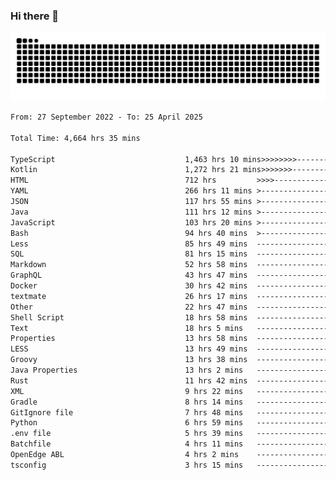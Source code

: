 ### Hi there 👋

<picture>
  <source media="(prefers-color-scheme: dark)" srcset="https://raw.githubusercontent.com/heyline/heyline/output/github-contribution-grid-snake-dark.svg">
  <source media="(prefers-color-scheme: light)" srcset="https://raw.githubusercontent.com/heyline/heyline/output/github-contribution-grid-snake.svg">
  <img alt="github contribution grid snake animation" src="https://raw.githubusercontent.com/heyline/heyline/output/github-contribution-grid-snake.svg">
</picture>

<!--START_SECTION:waka-->

```txt
From: 27 September 2022 - To: 25 April 2025

Total Time: 4,664 hrs 35 mins

TypeScript                             1,463 hrs 10 mins>>>>>>>>-----------------   31.37 %
Kotlin                                 1,272 hrs 21 mins>>>>>>>------------------   27.28 %
HTML                                   712 hrs         >>>>---------------------   15.26 %
YAML                                   266 hrs 11 mins >------------------------   05.71 %
JSON                                   117 hrs 55 mins >------------------------   02.53 %
Java                                   111 hrs 12 mins >------------------------   02.38 %
JavaScript                             103 hrs 20 mins >------------------------   02.22 %
Bash                                   94 hrs 40 mins  >------------------------   02.03 %
Less                                   85 hrs 49 mins  -------------------------   01.84 %
SQL                                    81 hrs 15 mins  -------------------------   01.74 %
Markdown                               52 hrs 58 mins  -------------------------   01.14 %
GraphQL                                43 hrs 47 mins  -------------------------   00.94 %
Docker                                 30 hrs 42 mins  -------------------------   00.66 %
textmate                               26 hrs 17 mins  -------------------------   00.56 %
Other                                  22 hrs 47 mins  -------------------------   00.49 %
Shell Script                           18 hrs 58 mins  -------------------------   00.41 %
Text                                   18 hrs 5 mins   -------------------------   00.39 %
Properties                             13 hrs 58 mins  -------------------------   00.30 %
LESS                                   13 hrs 49 mins  -------------------------   00.30 %
Groovy                                 13 hrs 38 mins  -------------------------   00.29 %
Java Properties                        13 hrs 2 mins   -------------------------   00.28 %
Rust                                   11 hrs 42 mins  -------------------------   00.25 %
XML                                    9 hrs 22 mins   -------------------------   00.20 %
Gradle                                 8 hrs 14 mins   -------------------------   00.18 %
GitIgnore file                         7 hrs 48 mins   -------------------------   00.17 %
Python                                 6 hrs 59 mins   -------------------------   00.15 %
.env file                              5 hrs 39 mins   -------------------------   00.12 %
Batchfile                              4 hrs 11 mins   -------------------------   00.09 %
OpenEdge ABL                           4 hrs 2 mins    -------------------------   00.09 %
tsconfig                               3 hrs 15 mins   -------------------------   00.07 %
```

<!--END_SECTION:waka-->

